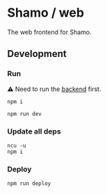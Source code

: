 # Shamo / web

The web frontend for Shamo.

## Development

### Run

⚠️ Need to run the [backend](../backend) first.

```shell
npm i

npm run dev
```

### Update all deps

```shell
ncu -u
npm i
```

### Deploy

```shell
npm run deploy
```
